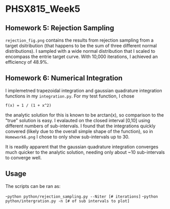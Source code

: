 # PHSX815_Week5

## Homework 5: Rejection Sampling
`rejection_fig.png` contains the results from rejection sampling from a target dsitribution (that happens to be the sum of three different normal distributions). I sampled with a wide normal distribution that I scaled to encompass the entrie target curve. With 10,000 iterations, I achieved an efficiency of 48.9%.

## Homework 6: Numerical Integration
I implemetned trapezoidal integration and gaussian quadrature integration functions in my `integration.py`. For my test function, I chose
```
f(x) = 1 / (1 + x^2)
```
the analytic solution for this is known to be arctan(x), so comparison to the "true" solution is easy. I evalauted on the closed interval [0,10] using different numbers of sub-intervals. I found that the integrations quickly convered (likely due to the overall simple shape of the function), so in `Homework6.png` I chose to only show sub-intervals up to 30.

It is readily apparent that the gaussian quadrature integration converges much quicker to the analytic solution, needing only about ~10 sub-intervals to converge well.

## Usage
The scripts can be ran as:

-`python python/rejection_sampling.py --Niter [# iterations]` 
-`python python/intergration.py -n [# of sub intervals to plot]`
